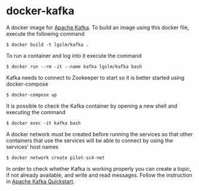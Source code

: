 docker-kafka
============
A docker image for [Apache Kafka](https://kafka.apache.org/). To build an image using this docker file, execute the following command

    $ docker build -t lgslm/kafka .

To run a container and log into it execute the command
 
    $ docker run --rm -it --name kafka lgslm/kafka bash

Kafka needs to connect to Zookeeper to start so it is better started using docker-compose

    $ docker-compose up

It is possible to check the Kafka container by opening a new shell and executing the command

    $ docker exec -it kafka bash

A docker network must be created before running the services so that other containers that use the services will be able to connect by using the 
services' host names 

    $ docker network create pilot-sc4-net

In order to check whether Kafka is working properly you can create a topic, if not already available, and write and read messages. Follow the instruction
in [Apache Kafka Quickstart](https://kafka.apache.org/quickstart). 
